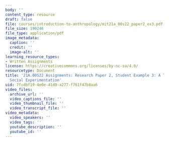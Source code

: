 ```yaml
---
body: ''
content_type: resource
draft: false
file: courses/introduction-to-anthropology/mit21a_00s22_paper2_ex3.pdf
file_size: 190246
file_type: application/pdf
image_metadata:
  caption: ''
  credit: ''
  image-alt: ''
learning_resource_types:
- Written Assignments
license: https://creativecommons.org/licenses/by-nc-sa/4.0/
resourcetype: Document
title: '21A.00S22 Assignments: Research Paper 2, Student Example 3: A Tale of Encouraged
  Social Experimentation'
uid: 7fcdbf19-4e0e-41d0-a277-f761f47b8aa6
video_files:
  archive_url: ''
  video_captions_file: ''
  video_thumbnail_file: ''
  video_transcript_file: ''
video_metadata:
  video_speakers: ''
  video_tags: ''
  youtube_description: ''
  youtube_id: ''
---
```


